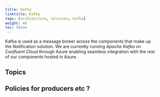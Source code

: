 ```yaml
---
title: Kafka
linktitle: Kafka
tags: [architecture, solution, kafka]
weight: 40
toc: false
---
```


Kafka is used as a message broker across the components that make up the Notification solution. 
We are currently running _Apache Kafka on Confluent Cloud_ through Azure enabling seamless 
integration with the rest of our components hosted in Azure. 

## Topics 

## Policies for producers etc ? 



